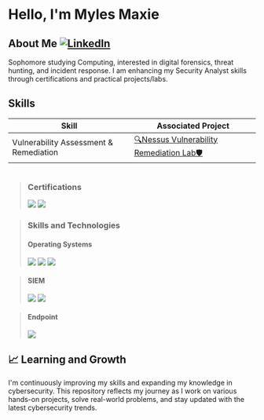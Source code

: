 # Hello, I'm Myles Maxie

## About Me    [![LinkedIn](https://img.shields.io/badge/LinkedIn-Connect-blue?style=flat-square&logo=linkedin)](https://www.linkedin.com/in/milesmaxie/)

 Sophomore studying Computing, interested in digital forensics, threat hunting, and incident response. I am enhancing my Security Analyst skills through certifications and practical projects/labs.

## Skills

| Skill                                         | Associated Project         |
|-----------------------------------------------|----------------------------|
| Vulnerability Assessment & Remediation          | <a href="https://github.com/mylesmaxie0">🔍Nessus Vulnerability Remediation Lab🛡️</a>|



#

> ### Certifications
> <img src="https://img.shields.io/badge/-Network%2B-FF0000?&style=-the-badge&logo=CompTIA&logoColor=white" />
> <img src="https://img.shields.io/badge/-Security%2B-FF0000?&style=-the-badge&logo=CompTIA&logoColor=white" />

> ### Skills and Technologies
> #### Operating Systems
> <img src="https://img.shields.io/badge/-Windows-0078D4?&style=-the-badge&logo=windows&logoColor=white" />
> <img src="https://img.shields.io/badge/-macOS-000000?&style=-the-badge&logo=apple&logoColor=white" />
> <img src="https://img.shields.io/badge/-Ubuntu-E95420?&style=-the-badge&logo=ubuntu&logoColor=white" />

> #### SIEM
> <img src="https://img.shields.io/badge/-Microsoft_Sentinel-0078D4?&style=-the-badge&logo=Microsoft&logoColor=white" />
> <img src="https://img.shields.io/badge/-Splunk-000000?&style=-the-badge&logo=Splunk&logoColor=white" />

> #### Endpoint
> <img src="https://img.shields.io/badge/-Microsoft_Defender_for_Endpoint-00A4EF?&style=-the-badge&logo=Microsoft&logoColor=white" />

## 📈 Learning and Growth

I'm continuously improving my skills and expanding my knowledge in cybersecurity. This repository reflects my journey as I work on various hands-on projects, solve real-world problems, and stay updated with the latest cybersecurity trends.




